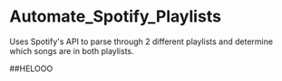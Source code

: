 # Automate_Spotify_Playlists
Uses Spotify's API to parse through 2 different playlists and determine which songs are in both playlists.

##HELOOO
